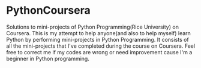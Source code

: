 # PythonCoursera
Solutions to mini-projects of Python Programming(Rice University) on Coursera.
This is my attempt to help anyone(and also to help myself) learn Python by performing mini-projects in Python Programming. 
It consists of all the mini-projects that I've completed during the course on Coursera.
Feel free to correct me if my codes are wrong or need improvement cause I'm a beginner in Python programming.
